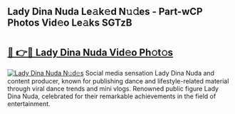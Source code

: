 ## Lady Dina Nuda Le𝚊k𝚎d N𝚞𝚍es - Part-wCP Photos Vid𝚎o Le𝚊ks SGTzB

# <h2><a href="http://fbbuhav.evod.top/?m=Lady+Dina+Nuda">🔗 👉🔴 Lady Dina Nuda Vid𝚎o Ph𝚘t𝚘s</a></h2>

[![Lady Dina Nuda N𝚞d𝚎s](https://i.imgur.com/8V9OHl7.gif)](http://fbbuhav.evod.top/?m=Lady+Dina+Nuda)
Social media sensation Lady Dina Nuda and content producer, known for publishing dance and lifestyle-related material through viral dance trends and mini vlogs. Renowned public figure Lady Dina Nuda, celebrated for their remarkable achievements in the field of entertainment. 
